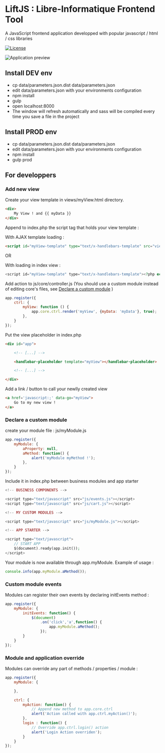 # LiftJS : Libre-Informatique Frontend Tool

A JavaScript frontend application developped with popular javascript / html / css libraries

[![License](https://img.shields.io/github/license/libre-informatique/LiftJS.svg?style=flat-square)](./LICENCE.md)

![Application preview](https://github.com/libre-informatique/LiftJS/blob/master/img/preview.png)

## Install DEV env

-   cp data/parameters.json.dist data/parameters.json
-   edit data/parameters.json with your environments configuration
-   npm install
-   gulp
-   open localhost:8000
-   The window will refresh automatically and sass will be compiled every time you save a file in the project

## Install PROD env

-   cp data/parameters.json.dist data/parameters.json
-   edit data/parameters.json with your environments configuration
-   npm install
-   gulp prod


## For developpers

### Add new view

Create your view template in views/myView.html directory.

```html
<div>
    My View ! and {{ myData }}
</div>
```

Append to index.php the script tag that holds your view template :

With AJAX template loading :

```html
<script id="myView-template" type="text/x-handlebars-template" src="views/myView.html"></script>
```

OR

With loading in index view :

```php
<script id="myView-template" type="text/x-handlebars-template"><?php echo file_get_contents("./views/myView.html"); ?></script>
```

Add action to js/core/controller.js (You should use a custom module instead of editing core's files,  see [Declare a custom module](#declare-a-custom-module) )

```js
app.register({
    ctrl: {
        myView: function () {
            app.core.ctrl.render('myView', {myData: 'myData'}, true);
        },
    }
});
```

Put the view placeholder in index.php

```html
<div id="app">

    <!-- [...] -->

    <handlebar-placeholder template="myView"></handlebar-placeholder>

    <!-- [...] -->

</div>
```

Add a link / button to call your newlly created view

```html
<a href='javascript:;' data-go="myView">
    Go to my new view !
</a>
```

### Declare a custom module

create your module file : js/myModule.js

```js
app.register({
    myModule: {
        aProperty: null,
        aMethod: function() {
            alert('myModule myMethod !');
        },
    }
});
```

Include it in index.php between business modules and app starter

```php
<!-- BUSINESS COMPONENTS -->

<script type="text/javascript" src="js/events.js"></script>
<script type="text/javascript" src="js/cart.js"></script>

<!-- MY CUSTOM MODULES -->

<script type="text/javascript" src="js/myModule.js"></script>

<!-- APP STARTER -->

<script type="text/javascript">
    // START APP
    $(document).ready(app.init());
</script>
```

Your module is now available through app.myModule. Example of usage :

```js
console.info(app.myModule.aMethod());
```

### Custom module events

Modules can register their own events by declaring initEvents method :

```js
app.register({
    myModule: {
        initEvents: function() {
            $(document)
                .on('click','a',function() {
                    app.myModule.aMethod();
                });
        }
    }
});
```

### Module and application override

Modules can override any part of methods / properties / module :

```js
app.register({
    myModule: {

    },

    ctrl: {
        myAction: function() {
            // Append new method to app.core.ctrl
            alert('Action called with app.ctrl.myAction()');
        },
        login : function() {
            // Override app.ctrl.login() action
            alert('Login Action overriden');
        }
    }
});
```
